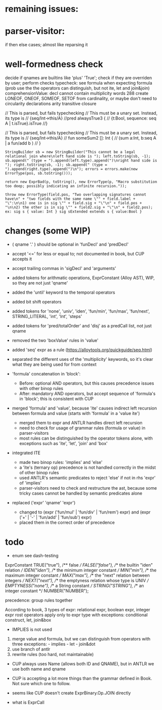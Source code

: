 # remaining issues:

# parser-visitor:
if then else cases; almost like reparsing it

# well-formedness check
decide if qnames are builtins like 'plus' 'True'; check if they are overriden by user; perform checks
typecheck: see formula when expecting formula (prob use the the operators can distinguish, but not ite, let and join&join)
comprehensionValue: decl cannot contain multiplicity words 288
create LONEOF, ONEOF, SOMEOF, SETOF from cardinality, or maybe don't need to
circularity
declarations
arity
transitive closure

// This is parsed, but fails typechecking
// This must be a unary set. Instead, its type is 
// {seq/Int->this/A}
//pred alwaysTrue3 {
// 	{t:Bool, sequence: seq A | t.isTrue}.isTrue
//}

// This is parsed, but fails typechecking
// This must be a unary set. Instead, its type is 
// {seq/Int->this/A}
// fun someSum2 []: Int {
//	(sum a:Int, b:seq A | a fun/add b )
// }

`
StringBuilder sb = new StringBuilder("This cannot be a legal relational join where\nleft hand side is ");
left.toString(sb, -1);
sb.append(" (type = ").append(left.type).append(")\nright hand side is ");
right.toString(sb, -1);
sb.append(" (type = ").append(right.type).append(")\n");
errors = errors.make(new ErrorType(pos, sb.toString()));
`

`
return new ExprBad(p, toString(), new ErrorType(p, "Macro substitution too deep; possibly indicating an infinite recursion."));
`

`
throw new ErrorType(field.pos, "Two overlapping signatures cannot have\n" + "two fields with the same name \"" + field.label + "\":\n\n1) one is in sig \"" + field.sig + "\"\n" + field.pos + "\n\n2) the other is in sig \"" + field2.sig + "\"\n" + field2.pos);
ex:
sig s {
	value: Int
}
sig sExtended extends s {
	value:Bool
}
`




# changes (some WIP)
- ( qname '.' ) should be optional in 'funDecl' and 'predDecl'
- accept '<=' for less or equal to; not documented in book, but CUP accepts it
- accept trailing commas in 'sigDecl' and 'arguments'
- added tokens for arithmatic operations, ExprConstant (Alloy AST), WIP, so they are not just 'qname'
- added the 'until' keyword to the temporal operators
- added bit shift operators
- added tokens for 'none', 'univ', 'iden', 'fun/min', 'fun/max', 'fun/next', STRING_LITERAL,
                    'int', 'Int', 'steps'
- added tokens for 'pred/totalOrder' and 'disj' as a predCall list, not just qname
- removed the two 'boxValue' rules in 'value'
- added 'seq' expr as a rule (https://alloytools.org/quickguide/seq.html)

- separated the different uses of the 'multiplicity' keywords, so it's clear what they are being used for from context
- 'formula' concatenation in 'block': 
    - Before: optional AND operators, but this causes precedence issues with other binop rules
    - After: mandatory AND operators, but accept sequence of 'formula's in 'block'; this is consistent with CUP
- merged 'formula' and 'value', because 'ite' causes indirect left recursion between formula and value (starts with 'formula' in a 'value ite')
    - merged them to expr and ANTLR handles direct left recursion
    - need to check for usage of grammar rules (formula or value) in parser-visitors
    - most rules can be distinguished by the operator tokens alone, with exceptions such as 'ite', 'let', 'join' and 'box'
- integrated ITE
    - made two binop rules: 'implies' and 'else'
    - a 'ite's (ternary op) precedence is not handled correctly in the midst of other binop rules
    - used ANTLR's semantic predicates to reject 'else' if not in rhs 'expr' of 'implies'
    - parser-visitors need to check and restructure the ast, because some tricky cases cannot be handled by semantic predicates alone
- replaced ('expr' 'qname' 'expr') 
    - changed to (expr ('fun/mul' | 'fun/div' | 'fun/rem') expr) and (expr ('+' | '-' | 'fun/add' | 'fun/sub') expr)
    - placed them in the correct order of precedence


# todo
- enum see dash-testing

ExprConstant
                    TRUE("true"),
                    /** false */
                    FALSE("false"),
                    /** the builtin "iden" relation */
                    IDEN("iden"),
                    /** the minimum integer constant */
                    MIN("min"),
                    /** the maximum integer constant */
                    MAX("max"),
                    /** the "next" relation between integers */
                    NEXT("next"),
                    /** the emptyness relation whose type is UNIV */
                    EMPTYNESS("none"),
                    /** a String constant */
                    STRING("STRING"),
                    /** an integer constant */
                    NUMBER("NUMBER");

precedence:
group rules together

According to book, 
3 types of expr: relational expr, boolean expr, integer expr
rost operators apply only to expr type with exceptions: conditional construct, let, join&box

- IMPLIES is not used
1) merge value and formula, but we can distinguish from operators
    with three exceptions:
        - implies
        - let
        - join&dot
2) use branch of antlr
3) rewrite rules (too hard, not maintainable)

- CUP always uses Name (allows both ID and QNAME), but in ANTLR we use both name and qname
- CUP is accepting a lot more things than the grammar defined in Book. Not sure which one to follow.

- seems like CUP doesn't create ExprBinary.Op.JOIN directly
- what is ExprCall


